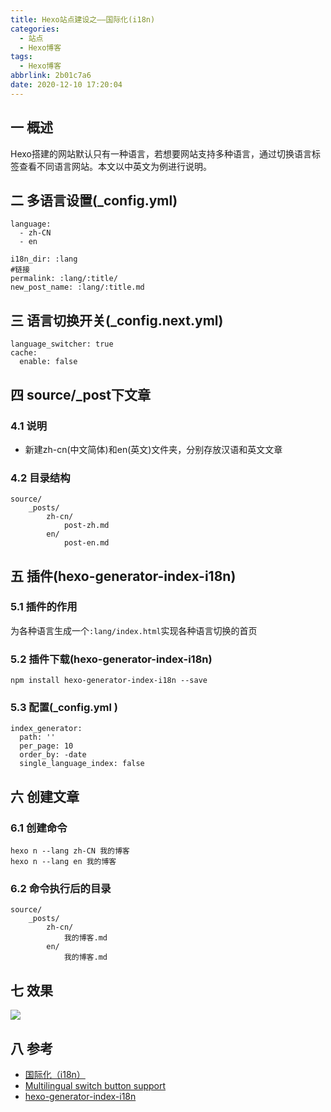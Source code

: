 ```yaml
---
title: Hexo站点建设之——国际化(i18n)
categories:
  - 站点
  - Hexo博客
tags:
  - Hexo博客
abbrlink: 2b01c7a6
date: 2020-12-10 17:20:04
---
```

## 一 概述

Hexo搭建的网站默认只有一种语言，若想要网站支持多种语言，通过切换语言标签查看不同语言网站。本文以中英文为例进行说明。

<!--more-->

## 二 多语言设置(_config.yml)

```
language: 
  - zh-CN
  - en
  
i18n_dir: :lang  
#链接  
permalink: :lang/:title/ 
new_post_name: :lang/:title.md
```

## 三 语言切换开关(\_config.next.yml)

```
language_switcher: true
cache:
  enable: false
```

## 四 source/_post下文章

### 4.1 说明

* 新建zh-cn(中文简体)和en(英文)文件夹，分别存放汉语和英文文章

### 4.2 目录结构

```
source/
    _posts/
        zh-cn/
            post-zh.md
        en/
            post-en.md
```

## 五 插件(hexo-generator-index-i18n)

### 5.1 插件的作用

为各种语言生成一个`:lang/index.html`实现各种语言切换的首页

### 5.2 插件下载(hexo-generator-index-i18n)

```
npm install hexo-generator-index-i18n --save
```

### 5.3 配置(\_config.yml )

```
index_generator:
  path: ''
  per_page: 10
  order_by: -date
  single_language_index: false
```

## 六 创建文章

### 6.1 创建命令

```
hexo n --lang zh-CN 我的博客
hexo n --lang en 我的博客
```

### 6.2 命令执行后的目录

```
source/
    _posts/
        zh-cn/
            我的博客.md
        en/
            我的博客.md
```

## 七 效果

![][1]

## 八 参考

* [国际化（i18n）][11]
* [Multilingual switch button support ][12]
* [hexo-generator-index-i18n][13]

[1]:https://fastly.jsdelivr.net/gh/PGzxc/CDN@master/blog-hexo/hexo-i18n-view.gif
[11]:https://hexo.io/zh-cn/docs/internationalization.html
[12]:https://github.com/theme-next/hexo-theme-next/pull/1391
[13]:https://github.com/xcatliu/hexo-generator-index-i18n